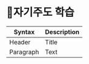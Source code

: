 # 📖자기주도 학습 

| Syntax | Description |
| ----------- | ----------- |
| Header | Title |
| Paragraph | Text |****
